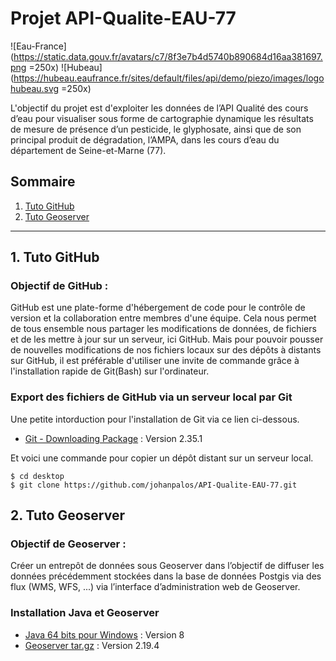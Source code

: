 # Projet API-Qualite-EAU-77
![Eau-France](https://static.data.gouv.fr/avatars/c7/8f3e7b4d5740b890684d16aa381697.png =250x) ![Hubeau](https://hubeau.eaufrance.fr/sites/default/files/api/demo/piezo/images/logohubeau.svg =250x)

L'objectif du projet est d'exploiter les données de l’API Qualité des cours d’eau pour 
visualiser sous forme de cartographie dynamique les résultats de mesure de présence d’un pesticide, le glyphosate, 
ainsi que de son principal produit de dégradation, l’AMPA, dans les cours d’eau du département de Seine-et-Marne (77).

## Sommaire
1. [Tuto GitHub](#tuto-github)
2. [Tuto Geoserver](#tuto-geoserver)

***

## 1. Tuto GitHub
### Objectif de GitHub :
GitHub est une plate-forme d'hébergement de code pour le contrôle de version et la collaboration entre membres d'une équipe.
Cela nous permet de tous ensemble nous partager les modifications de données, de fichiers et de les mettre à jour sur un serveur, ici GitHub.
Mais pour pouvoir pousser de nouvelles modifications de nos fichiers locaux sur des dépôts à distants sur GitHub, il est préférable d'utiliser une invite de commande
grâce à l'installation rapide de Git(Bash) sur l'ordinateur.

### Export des fichiers de GitHub via un serveur local par Git
Une petite intorduction pour l'installation de Git via ce lien ci-dessous. 
* [Git - Downloading Package](http://git-scm.com/downloads) : Version 2.35.1

Et voici une commande pour copier un dépôt distant sur un serveur local.
```
$ cd desktop
$ git clone https://github.com/johanpalos/API-Qualite-EAU-77.git
```

## 2. Tuto Geoserver
### Objectif de Geoserver :
Créer un entrepôt de données sous Geoserver dans l’objectif de diffuser les données précédemment 
stockées dans la base de données Postgis via des flux (WMS, WFS, ...) via l’interface 
d’administration web de Geoserver.

### Installation Java et Geoserver
* [Java 64 bits pour Windows](https://www.java.com/fr/download/) : Version 8
* [Geoserver tar.gz](http://geoserver.org/release/maintain/) : Version 2.19.4

